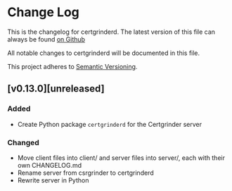 # Change Log
This is the changelog for certgrinderd. The latest version of this file can always be found [on Github](https://github.com/tykling/certgrinder/blob/master/server/CHANGELOG.md)

All notable changes to certgrinderd will be documented in this file.

This project adheres to [Semantic Versioning](http://semver.org/).

## [v0.13.0][unreleased]
### Added
- Create Python package `certgrinderd` for the Certgrinder server

### Changed
- Move client files into client/ and server files into server/, each with their own CHANGELOG.md
- Rename server from csrgrinder to certgrinderd
- Rewrite server in Python

